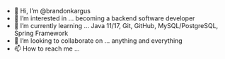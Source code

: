 - 👋 Hi, I’m @brandonkargus
- 👀 I’m interested in ... becoming a backend software developer
- 🌱 I’m currently learning ... Java 11/17, Git, GitHub, MySQL/PostgreSQL, Spring Framework
- 💞️ I’m looking to collaborate on ... anything and everything
- 📫 How to reach me ...

<!---
brandonkargus/brandonkargus is a ✨ special ✨ repository because its `README.md` (this file) appears on your GitHub profile.
You can click the Preview link to take a look at your changes.
--->
